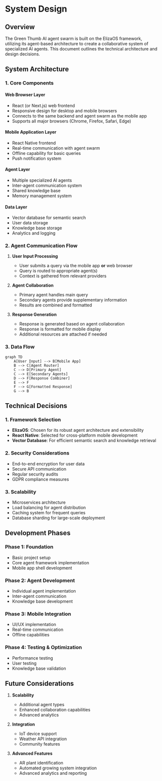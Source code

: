 # System Design

## Overview

The Green Thumb AI agent swarm is built on the ElizaOS framework, utilizing its agent-based architecture to create a collaborative system of specialized AI agents. This document outlines the technical architecture and design decisions.

## System Architecture

### 1. Core Components

#### Web Browser Layer
- React (or Next.js) web frontend
- Responsive design for desktop and mobile browsers
- Connects to the same backend and agent swarm as the mobile app
- Supports all major browsers (Chrome, Firefox, Safari, Edge)

#### Mobile Application Layer
- React Native frontend
- Real-time communication with agent swarm
- Offline capability for basic queries
- Push notification system

#### Agent Layer
- Multiple specialized AI agents
- Inter-agent communication system
- Shared knowledge base
- Memory management system

#### Data Layer
- Vector database for semantic search
- User data storage
- Knowledge base storage
- Analytics and logging

### 2. Agent Communication Flow

1. **User Input Processing**
   - User submits a query via the mobile app **or** web browser
   - Query is routed to appropriate agent(s)
   - Context is gathered from relevant providers

2. **Agent Collaboration**
   - Primary agent handles main query
   - Secondary agents provide supplementary information
   - Results are combined and formatted

3. **Response Generation**
   - Response is generated based on agent collaboration
   - Response is formatted for mobile display
   - Additional resources are attached if needed

### 3. Data Flow

```mermaid
graph TD
    A[User Input] --> B[Mobile App]
    B --> C[Agent Router]
    C --> D[Primary Agent]
    C --> E[Secondary Agents]
    D --> F[Response Combiner]
    E --> F
    F --> G[Formatted Response]
    G --> B
```

## Technical Decisions

### 1. Framework Selection
- **ElizaOS**: Chosen for its robust agent architecture and extensibility
- **React Native**: Selected for cross-platform mobile development
- **Vector Database**: For efficient semantic search and knowledge retrieval

### 2. Security Considerations
- End-to-end encryption for user data
- Secure API communication
- Regular security audits
- GDPR compliance measures

### 3. Scalability
- Microservices architecture
- Load balancing for agent distribution
- Caching system for frequent queries
- Database sharding for large-scale deployment

## Development Phases

### Phase 1: Foundation
- Basic project setup
- Core agent framework implementation
- Mobile app shell development

### Phase 2: Agent Development
- Individual agent implementation
- Inter-agent communication
- Knowledge base development

### Phase 3: Mobile Integration
- UI/UX implementation
- Real-time communication
- Offline capabilities

### Phase 4: Testing & Optimization
- Performance testing
- User testing
- Knowledge base validation

## Future Considerations

1. **Scalability**
   - Additional agent types
   - Enhanced collaboration capabilities
   - Advanced analytics

2. **Integration**
   - IoT device support
   - Weather API integration
   - Community features

3. **Advanced Features**
   - AR plant identification
   - Automated growing system integration
   - Advanced analytics and reporting 